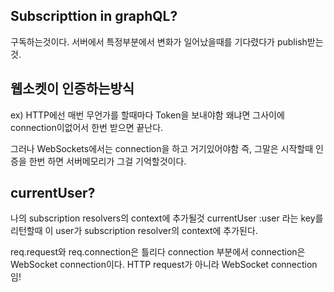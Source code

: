 ## Subscripttion in graphQL?

구독하는것이다. 서버에서 특정부분에서 변화가 일어났을때를 기다렸다가 publish받는것.

## 웹소켓이 인증하는방식

ex) HTTP에선 매번 무언가를 할때마다 Token을 보내야함
왜냐면 그사이에 connection이없어서 한번 받으면 끝난다.

그러나 WebSockets에서는 connection을 하고 거기있어야함
즉, 그말은 시작할때 인증을 한번 하면 서버메모리가 그걸 기억할것이다.

## currentUser?

나의 subscription resolvers의 context에 추가될것
currentUser :user 라는 key를 리턴할때 이 user가 subscription resolver의 context에 추가된다.

req.request와
req.connection은 틀리다
connection 부분에서 connection은 WebSocket connection이다.
HTTP request가 아니라 WebSocket connection임!
